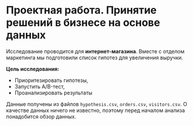 # Проектная работа. Принятие решений в бизнесе на основе данных

Исследование проводится для **интернет-магазина**. Вместе с отделом маркетинга мы подготовили список гипотез для увеличения выручки.

**Цель исследования:** 

- Приоритезировать гипотезы, 
- Запустить A/B-тест,
- Проанализировать результаты

Данные получены из файлов `hypothesis.csv`, `orders.csv`, `visitors.csv`. О качестве данных ничего не известно, поэтому перед началом анализа понадобится обзор данных.
